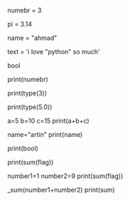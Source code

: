 numebr = 3

pi = 3.14

name = "ahmad"

text = 'i love "python" so much'

bool

print(numebr)

print(type(3))

print(type(5.0))

a=5
b=10
c=15
print(a+b+c)

name="artin"
print(name)

print(bool)


print(sum(flag))



number1=1
number2=9
print(sum(flag))

_sum(number1+number2)
print(sum)
